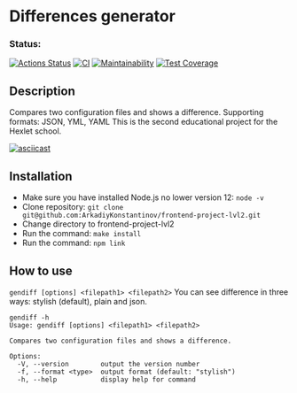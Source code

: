 # Differences generator
### Status:
[![Actions Status](https://github.com/ArkadiyKonstantinov/frontend-project-lvl2/workflows/hexlet-check/badge.svg)](https://github.com/ArkadiyKonstantinov/frontend-project-lvl2/actions)
[![CI](https://github.com/ArkadiyKonstantinov/frontend-project-lvl2/actions/workflows/ci.yml/badge.svg)](https://github.com/ArkadiyKonstantinov/frontend-project-lvl2/actions/workflows/ci.yml)
[![Maintainability](https://api.codeclimate.com/v1/badges/9632acbe5a72977fe3ff/maintainability)](https://codeclimate.com/github/ArkadiyKonstantinov/frontend-project-lvl2/maintainability)
[![Test Coverage](https://api.codeclimate.com/v1/badges/9632acbe5a72977fe3ff/test_coverage)](https://codeclimate.com/github/ArkadiyKonstantinov/frontend-project-lvl2/test_coverage)

## Description
Compares two configuration files and shows a difference. Supporting formats: JSON, YML, YAML
This is the second educational project for the Hexlet school.

[![asciicast](https://asciinema.org/a/YrtCROHa6sPLVujVeTA4uc45C.svg)](https://asciinema.org/a/YrtCROHa6sPLVujVeTA4uc45C)

## Installation
- Make sure you have installed Node.js no lower version 12: `node -v`
- Clone repository: `git clone git@github.com:ArkadiyKonstantinov/frontend-project-lvl2.git`
- Change directory to frontend-project-lvl2
- Run the command: `make install`
- Run the command: `npm link`


## How to use
`gendiff [options] <filepath1> <filepath2>`
You can see difference in three ways: stylish (default), plain and json.

```
gendiff -h
Usage: gendiff [options] <filepath1> <filepath2>

Compares two configuration files and shows a difference.

Options:
  -V, --version        output the version number
  -f, --format <type>  output format (default: "stylish")
  -h, --help           display help for command
  ```
  